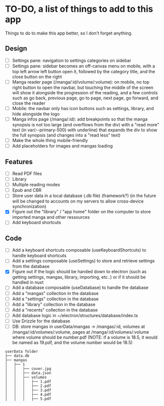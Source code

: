 # TO-DO, a list of things to add to this app

Things to do to make this app better, so I don't forget anything.

## Design

- [ ] Settings pane: navigation to settings categories on sidebar
- [ ] Settings pane: sidebar becomes an off-canvas menu on mobile, with a top left arrow left button open it, followed by the category title, and the close button on the right
- [ ] Manga reader page (/manga/:id/volume/:volume): on mobile, no top right button to open the navbar, but touching the middle of the screen will show it alongside the progression of the reading, and a few controls such as go back, previous page, go to page, next page, go forward, and close the reader
- [ ] Mobile: the navbar only has icon buttons such as settings, library, and hide alongside the logo
- [ ] Manga infos page (/manga/:id): add breakpoints so that the manga synopsis is not too large (and overflows from the div) with a "read more" text (in var(--primary-500) with underline) that expands the div to show the full synopsis (and changes into a "read less" text)
- [ ] Make the whole thing mobile-friendly
- [ ] Add placeholders for images and mangas loading

## Features

- [ ] Read PDF files
- [ ] Library
- [ ] Multiple reading modes
- [ ] Epub and CBR
- [ ] Store user data in a local database (.db file) (framework?) (in the future will be changed to accounts on my servers to allow cross-device synchronization)
- [x] Figure out the "library" / "app home" folder on the computer to store imported manga and other ressources
- [ ] Add keyboard shortcuts

## Code

- [ ] Add a keyboard shortcuts composable (useKeyboardShortcuts) to handle keyboard shortcuts
- [ ] Add a settings composable (useSettings) to store and retrieve settings from the database
- [x] Figure out if the logic should be handed down to electron (such as getting settings, mangas, library, importing, etc..) or if it should be handled in nuxt
- [ ] Add a database composable (useDatabase) to handle the database
- [ ] Add a "mangas" collection in the database
- [ ] Add a "settings" collection in the database
- [ ] Add a "library" collection in the database
- [ ] Add a "recents" collection in the database
- [ ] Add database logic in ~/electron/structures/database/index.ts
- [ ] Use Drizzle for the database
- [ ] DB: store mangas in userData/mangas -> /mangas/:id, volumes at /manga/:id/volumes/:volume, pages at /manga/:id/volumes/:volume where volume should be number.pdf (NOTE: if a volume is 18.5, it would be named as 19.pdf, and the volume number would be 18.5)

```
userData folder
├── data.db
├── mangas
│   ├── 1
│   │   ├── cover.jpg
│   │   ├── data.json
│   │   ├── volumes
│   │   │   ├── 1.pdf
│   │   │   ├── 2.pdf
│   │   │   ├── 3.pdf
│   │   │   ├── 4.pdf
│   │   │   ├── 5.pdf
```
